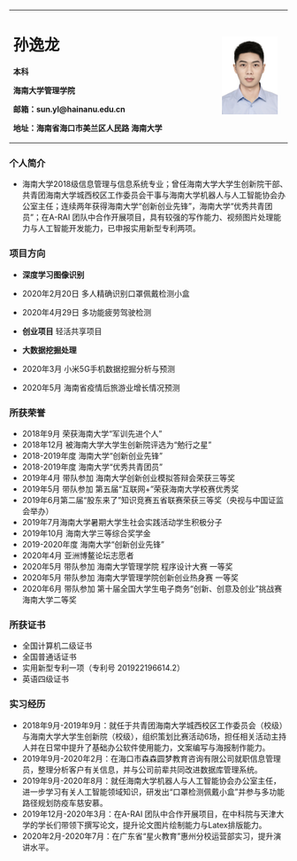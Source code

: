 
<table border="0">
  <tr>
    <td width="75%">
      <h1>孙逸龙</h1>
      <p><b>本科</b></p>
      <p><b>海南大学管理学院</b></p>
      <p><b>邮箱：sun.yl@hainanu.edu.cn </b></p>
      <p><b>地址：海南省海口市美兰区人民路 海南大学 </b></p>
    </td>
    <td width="25%">
      <img src="/zhengjianzhao.jpg" width="90%">     
    </td>
  </tr>
</table>

### 个人简介

- 海南大学2018级信息管理与信息系统专业；曾任海南大学大学生创新院干部、共青团海南大学城西校区工作委员会干事与海南大学机器人与人工智能协会办公室主任；连续两年获得海南大学“创新创业先锋”，海南大学“优秀共青团员”；在A-RAI 团队中合作开展项目，具有较强的写作能力、视频图片处理能力与人工智能开发能力，已申报实用新型专利两项。

### 项目方向
- **深度学习图像识别**
- 2020年2月20日 多人精确识别口罩佩戴检测小盒
- 2020年4月29日 多功能疲劳驾驶检测

- **创业项目**
轻活共享项目

- **大数据挖掘处理**
- 2020年3月 小米5G手机数据挖掘分析与预测
- 2020年5月 海南省疫情后旅游业增长情况预测

### 所获荣誉

- 2018年9月 荣获海南大学“军训先进个人”
- 2018年12月 被海南大学大学生创新院评选为“勉行之星”
- 2018-2019年度 海南大学“创新创业先锋”
- 2018-2019年度 海南大学“优秀共青团员”
- 2019年4月 带队参加 海南大学创新创业模拟答辩会荣获三等奖
- 2019年5月 带队参加 第五届“互联网+”荣获海南大学校赛优秀奖
- 2019年6月第二届“股东来了”知识竞赛五省联赛荣获三等奖（央视与中国证监会举办）
- 2019年7月海南大学暑期大学生社会实践活动学生积极分子
- 2019年10月 海南大学三等综合奖学金
- 2019-2020年度 海南大学“创新创业先锋”
- 2020年4月 亚洲博鳌论坛志愿者
- 2020年5月 带队参加 海南大学管理学院 程序设计大赛 一等奖
- 2020年5月 带队参加 海南大学管理学院创新创业热身赛 一等奖
- 2020年6月 带队参加 第十届全国大学生电子商务“创新、创意及创业”挑战赛 海南大学二等奖

### 所获证书

- 全国计算机二级证书
- 全国普通话证书
- 实用新型专利一项（专利号 201922196614.2）
- 英语四级证书

### 实习经历

- 2018年9月-2019年9月：就任于共青团海南大学城西校区工作委员会（校级）与海南大学大学生创新院（校级），组织策划比赛活动6场，担任相关活动主持人并在日常中提升了基础办公软件使用能力，文案编写与海报制作能力。
- 2019年9月-2020年2月：在海口市森森圆梦教育咨询有限公司就职信息管理员，整理分析客户有关信息，并与公司前辈共同改进数据库管理系统。
- 2019年9月-2020年8月：就任海南大学机器人与人工智能协会办公室主任，进一步学习有关人工智能领域知识，研发出“口罩检测佩戴小盒”并参与多功能路径规划防疫车慈安慕。
- 2019年12月-2020年3月：在A-RAI 团队中合作开展项目，在中科院与天津大学的学长们带领下撰写论文，提升论文图片绘制能力与Latex排版能力。
- 2020年2月-2020年7月：在广东省“星火教育”惠州分校运营部实习，提升演讲水平。

